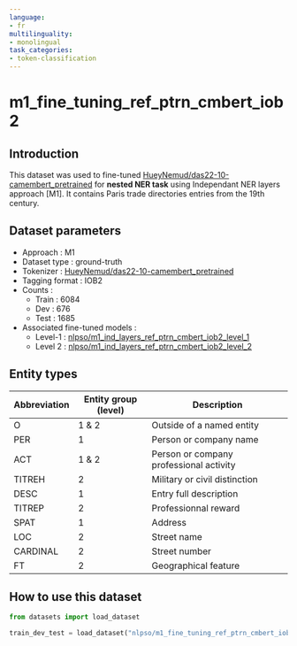 ```yaml
---
language:
- fr
multilinguality:
- monolingual
task_categories:
- token-classification
---
```


# m1_fine_tuning_ref_ptrn_cmbert_iob2

## Introduction

This dataset was used to fine-tuned [HueyNemud/das22-10-camembert_pretrained](https://huggingface.co/HueyNemud/das22-10-camembert_pretrained) for **nested NER task** using Independant NER layers approach [M1]. 
It contains Paris trade directories entries from the 19th century.

## Dataset parameters

* Approach : M1
* Dataset type : ground-truth
* Tokenizer : [HueyNemud/das22-10-camembert_pretrained](https://huggingface.co/HueyNemud/das22-10-camembert_pretrained)
* Tagging format : IOB2
* Counts : 
    * Train : 6084
    * Dev : 676
    * Test : 1685
* Associated fine-tuned models :
    * Level-1 : [nlpso/m1_ind_layers_ref_ptrn_cmbert_iob2_level_1](https://huggingface.co/nlpso/m1_ind_layers_ref_ptrn_cmbert_iob2_level_1)
    * Level 2 : [nlpso/m1_ind_layers_ref_ptrn_cmbert_iob2_level_2](https://huggingface.co/nlpso/m1_ind_layers_ref_ptrn_cmbert_iob2_level_2)
    
## Entity types

Abbreviation|Entity group (level)|Description
-|-|-
O |1 & 2|Outside of a named entity
PER |1|Person or company name
ACT |1 & 2|Person or company professional activity
TITREH |2|Military or civil distinction
DESC |1|Entry full description
TITREP |2|Professionnal reward
SPAT |1|Address
LOC |2|Street name
CARDINAL |2|Street number
FT |2|Geographical feature

## How to use this dataset

```python
from datasets import load_dataset

train_dev_test = load_dataset("nlpso/m1_fine_tuning_ref_ptrn_cmbert_iob2")
